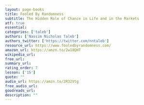 ```yaml
---
layout: page-books
title: Fooled By Randomness
subtitle: The Hidden Role of Chance in Life and in the Markets
atf: true
essential: 
categories: ['taleb']
authors: ['Nassim Nicholas Taleb']
authors_twitter: ['https://twitter.com/nntaleb']
resource_url: https://www.fooledbyrandomness.com/
amazon_url: https://amzn.to/2w18QHT
wikipedia_url: 
free_url: 
summary_url: 
rating_order: 7
lesson: ['15']
quote: ""
audio_url: https://amzn.to/2R32Vtg
free_audio_url: 
goodreads_url: 
description: ""
---
```

